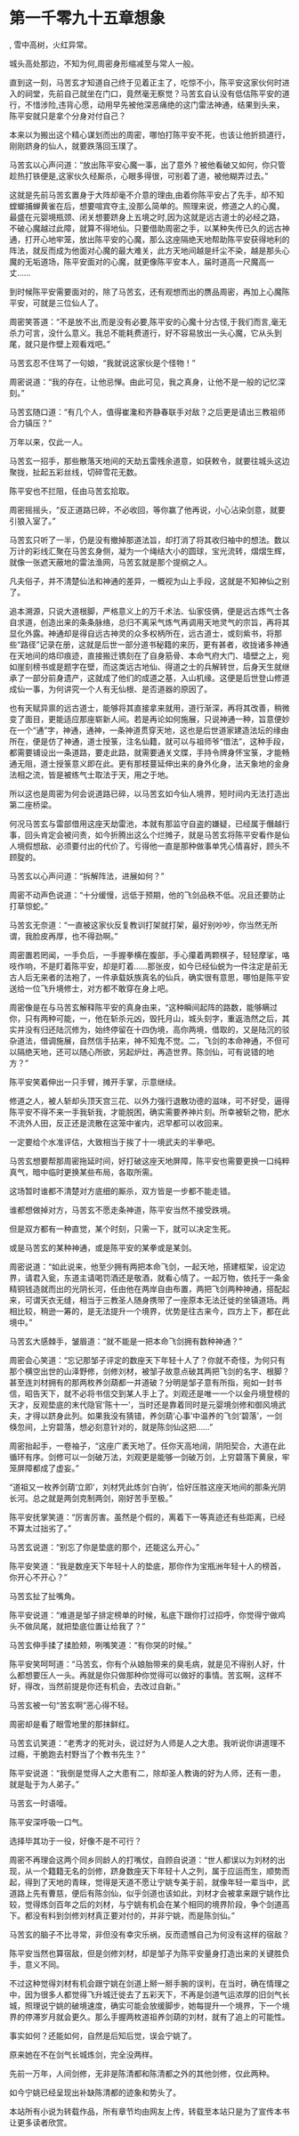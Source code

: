 # 第一千零九十五章想象
,  雪中高树，火红异常。
   城头高处那边，不知为何,周密身形缩减至与常人一般。
   直到这一刻，马苦玄才知道自己终于见着正主了，吃惊不小，陈平安这家伙何时进入的祠堂，先前自己就坐在门口，竟然毫无察觉？马苦玄自认没有低估陈平安的道行，不惜涉险,违背心愿，动用早先被他深恶痛绝的这门雷法神通，结果到头来，陈平安就只是拿个分身对付自己？
   本来以为搬出这个精心谋划而出的周密，哪怕打陈平安不死，也该让他折损道行，刚刚跻身的仙人，就要跌落回玉璞了。
   马苦玄以心声问道：“放出陈平安心魔一事，出了意外？被他看破又如何，你只管趁热打铁便是,这家伙久经厮杀，心眼多得很，可别着了道，被他糊弄过去。”
   这就是先前马苦玄置身于大阵却毫不介意的理由,由着你陈平安占了先手，却不知螳螂捕蝉黄雀在后，想要喧宾夺主,没那么简单的。照理来说，修道之人的心魔，最盛在元婴境瓶颈、闭关想要跻身上五境之时,因为这就是远古道士的必经之路，不破心魔越过此障，就算不得地仙。只要借助周密之手，以某种失传已久的远古神通，打开心地牢笼，放出陈平安的心魔，那么这座隔绝天地帮助陈平安获得地利的阵法，就反而成为他面对心魔的最大难关，此方天地间越是纤尘不染，越是那头心魔的无垢道场，陈平安面对的心魔，就更像陈平安本人，届时道高一尺魔高一丈……
   到时候陈平安需要面对的，除了马苦玄，还有观想而出的赝品周密，再加上心魔陈平安，可就是三位仙人了。
   周密笑答道：“不是放不出,而是没有必要,陈平安的心魔十分古怪,于我们而言,毫无杀力可言，没什么意义。我总不能耗费道行，好不容易放出一头心魔，它从头到尾，就只是作壁上观看戏吧。”
   马苦玄忍不住骂了一句娘，“我就说这家伙是个怪物！”
   周密说道：“我的存在，让他忌惮。由此可见，我之真身，让他不是一般的记忆深刻。”
   马苦玄随口道：“有几个人，值得崔瀺和齐静春联手对敌？之后更是请出三教祖师合力镇压？”
   万年以来，仅此一人。
   马苦玄一招手，那些散落天地间的天劫五雷残余道意，如获敕令，就要往城头这边聚拢，扯起五彩丝线，切碎雪花无数。
   陈平安也不拦阻，任由马苦玄拾取。
   周密摇摇头，“反正道路已碎，不必收回，等你赢了他再说，小心沾染剑意，就要引狼入室了。”
   马苦玄只听了一半，仍是没有撤掉那道法旨，却打消了将其收归袖中的想法。数以万计的彩线汇聚在马苦玄身侧，凝为一个绳结大小的圆球，宝光流转，熠熠生辉，就像一张遮天蔽地的雷法渔网，马苦玄就是那个提纲之人。
   凡夫俗子，并不清楚仙法和神通的差异，一概视为山上手段，这就是不知神仙之别了。
   追本溯源，只说大道根脚，严格意义上的万千术法、仙家伎俩，便是远古炼气士各自求道，创造出来的条条脉络，总归不离采气炼气再调用天地灵气的宗旨，再将其显化外露。神通却是得自远古神灵的众多权柄所在，远古道士，或刻紫书，将那些“路径”记录在册，这就是后世一部分道书秘籍的来历，更有甚者，收拢诸多神通在天地间的烙印痕迹，直接搬迁镌刻在了自身筋骨、本命气府大门、墙壁之上，宛如崖刻榜书或是题字在壁，而这类远古地仙、得道之士的兵解转世，后身天生就继承了一部分前身遗产，这就成了他们的成道之基，入山机缘。这便是后世登山修道成仙一事，为何讲究一个人有无仙根、是否道器的原因了。
   也有天赋异禀的远古道士，能够将其直接拿来就用，道行渐深，再将其改善，稍微变了面目，更能适应那座崭新人间。若是再论如何施展，只说神通一种，旨意便妙在一个“通”字，神通，通神，一条神道贯穿天地，这也是后世道家建造法坛的缘由所在，便是仿了神通，道士授箓，注名仙籍，就可以与祖师爷“借法”，这种手段，都需要铺设出一条道路，要走此路，就需要通关文牒，手持令牌身怀宝箓，才能畅通无阻，道士授箓意义即在此。更有那枝蔓延伸出来的身外化身，法天象地的金身法相之流，皆是被练气士取法于天，用之于地。
   所以这也是周密为何会说道路已碎，以马苦玄如今仙人境界，短时间内无法打造出第二座桥梁。
   何况马苦玄与雷部借用这座天劫雷池，本就有那监守自盗的嫌疑，已经属于僭越行事，回头肯定会被问责，如今折腾出这么个烂摊子，就是马苦玄将陈平安看作是仙人境假想敌、必须要付出的代价了。亏得他一直是那种做事单凭心情喜好，顾头不顾腚的。
   马苦玄以心声问道：“拆解阵法，进展如何？”
   周密不动声色说道：“十分缓慢，远低于预期，他的飞剑品秩不低。况且还要防止打草惊蛇。”
   马苦玄无奈道：“一直被这家伙反复教训打架就打架，最好别吵吵，你当然无所谓，我脸皮再厚，也不得劲啊。”
   周密置若罔闻，一手负后，一手握拳横在腹部，手心攥着两颗棋子，轻轻摩挲，咯吱作响，不是盯着陈平安，却是盯着……那张皮，如今已经仙蜕为一件注定是前无古人后无来者的法袍了，一件承载妖族真名的仙兵，确实很有意思，哪怕是陈平安送给一位飞升境修士，对方都不敢穿在身上吧。
   周密像是在与马苦玄解释陈平安的真身由来，“这种瞬间起阵的路数，能够瞒过你，只有两种可能，一，他在斩杀元凶，毁托月山，城头刻字，重返浩然之后，其实并没有归还陆沉修为，始终停留在十四伪境，高你两境，借取的，又是陆沉的驳杂道法，借调施展，自然信手拈来，神不知鬼不觉。二，飞剑的本命神通，不但可以隔绝天地，还可以随心所欲，另起炉灶，再造世界。陈剑仙，可有说错的地方？”
   陈平安笑着伸出一只手臂，摊开手掌，示意继续。
   修道之人，被人斩却头顶天宫三花、以外力强行退散功德的滋味，可不好受，逼得陈平安不得不来一手我斩我，才能脱困，确实需要养神片刻。所幸被斩之物，肥水不流外人田，反正还是流散在这笼中雀内，迟早都可以收回来。
   一定要给个水准评估，大致相当于挨了十一境武夫的半拳吧。
   马苦玄想要帮那周密拖延时间，好打破这座天地屏障，陈平安也需要更换一口纯粹真气，暗中临时更换某些布局，各取所需。
   这场暂时谁都不清楚对方底细的厮杀，双方皆是一步都不能走错。
   谁都想做掉对方，马苦玄不愿走条神道，陈平安当然不接受跌境。
   但是双方都有一种直觉，某个时刻，只需一下，就可以决定生死。
   或是马苦玄的某种神通，或是陈平安的某拳或是某剑。
   周密说道：“如此说来，他至少拥有两把本命飞剑，一起天地，搭建框架，设定边界，请君入瓮，东道主请喝罚酒还是敬酒，就看心情了。一起万物，依托于一条金精铜钱造就而出的光阴长河，任由他在两岸自由布置，两把飞剑两种神通，搭配起来，可谓天衣无缝，相当于三教圣人随身携带了一座原本无法迁徙的坐镇道场。两相比较，稍逊一筹的，是无法提升一个境界，优势是往古来今，四方上下，都在此境中。”
   马苦玄大感棘手，皱眉道：“就不能是一把本命飞剑拥有数种神通？”
   周密会心笑道：“忘记那邹子评定的数座天下年轻十人了？你就不奇怪，为何只有那个横空出世的山泽野修，剑修刘材，被邹子故意点破其两把飞剑的名字、根脚？甚至连刘材拥有的那两枚养剑葫都一并道破？分明是邹子意有所指，宛如一封书信，昭告天下，就不必将书信交到某人手上了。刘观还是唯一一个以金丹境登榜的天才，反观垫底的末代隐官‘陈十一’，当时还是靠着同时是元婴境剑修和御风境武夫，才得以跻身此列。如果我没有猜错，养剑葫‘心事’中温养的飞剑‘碧落’，一剑倏忽间，上穷碧落，想必刻意针对的，就是陈剑仙这把……”
   周密抬起手，一卷袖子，“这座广袤天地了。任你天高地阔，阴阳契合，大道在此循环有序。剑修可以一剑破万法，刘观更是能够一剑破万剑，上穷碧落下黄泉，牢笼屏障都成了虚妄。”
   “道祖又一枚养剑葫‘立即’，刘材凭此炼剑‘白驹’，恰好压胜这座天地间的那条光阴长河。总之就是两剑克制两剑，刚好苦手至极。”
   陈平安抚掌笑道：“厉害厉害。虽然是个假的，离着下一等真迹还有些距离，已经不算太过拙劣了。”
   马苦玄说道：“别忘了你是垫底的那个，还能这么开心。”
   陈平安笑道：“我是数座天下年轻十人的垫底，那你作为宝瓶洲年轻十人的榜首，你开心不开心？”
   马苦玄扯了扯嘴角。
   陈平安说道：“难道是邹子排定榜单的时候，私底下跟你打过招呼，你觉得宁做鸡头不做凤尾，就把垫底位置让给我了？”
   马苦玄伸手揉了揉脸颊，咧嘴笑道：“有你哭的时候。”
   陈平安笑呵呵道：“马苦玄，你有个从娘胎带来的臭毛病，就是见不得别人好，什么都想要压人一头。再就是你只做那种你觉得可以做好的事情。苦玄啊，这样不好，得改，当然前提是你还有机会，去改过自新。”
   马苦玄被一句“苦玄啊”恶心得不轻。
   周密却是看了眼雪地里的那抹鲜红。
   马苦玄讥笑道：“老秀才的死对头，说过好为人师是人之大患。我听说你讲道理不过瘾，干脆跑去村野当了个教书先生？”
   陈平安说道：“我倒是觉得人之大患有二，除却圣人教诲的好为人师，还有一患，就是耻于为人弟子。”
   马苦玄一时语噎。
   陈平安深呼吸一口气。
   选择毕其功于一役，好像不是不可行？
   周密不再理会这两个同乡同龄人的打嘴仗，自顾自说道：“世人都误以为刘材的出现，从一个籍籍无名的剑修，跻身数座天下年轻十人之列，属于应运而生，顺势而起，得到了天地的青睐，觉得是天道不愿让宁姚专美于前，就像年轻一辈当中，武道路上先有曹慈，便后有陈剑仙，似乎剑道也该如此，刘材才会被拿来跟宁姚作比较，觉得炼剑百年之后的刘材，与宁姚有机会在某个相同的境界阶段，争个剑道高下。都没有料到剑修刘材真正要对付的，并非宁姚，而是陈剑仙。”
   马苦玄的脑子不比寻常，非但没有幸灾乐祸，反而遗憾自己为何没有这样的宿敌？
   陈平安当然也算宿敌，但是剑修刘材，却是邹子为陈平安量身打造出来的关键胜负手，意义不同。
   不过这种觉得刘材有机会跟宁姚在剑道上掰一掰手腕的误判，在当时，确在情理之中，因为很多人都觉得飞升城迁徙去了五彩天下，不再是剑道气运浓厚的旧剑气长城，照理说宁姚的破境速度，确实可能会放缓脚步，她每提升一个境界，下一个境界的停滞岁月就会更久。那么手握两枚道祖养剑葫的刘材，就有了追上的可能性。
   事实如何？还能如何，自然是后知后觉，误会宁姚了。
   原来她在不在剑气长城炼剑，完全没两样。
   先前一万年，人间剑修，无非是陈清都和陈清都之外的其他剑修，仅此两种。
   如今宁姚已经呈现出补缺陈清都的迹象和势头了。
  本站所有小说为转载作品，所有章节均由网友上传，转载至本站只是为了宣传本书让更多读者欣赏。